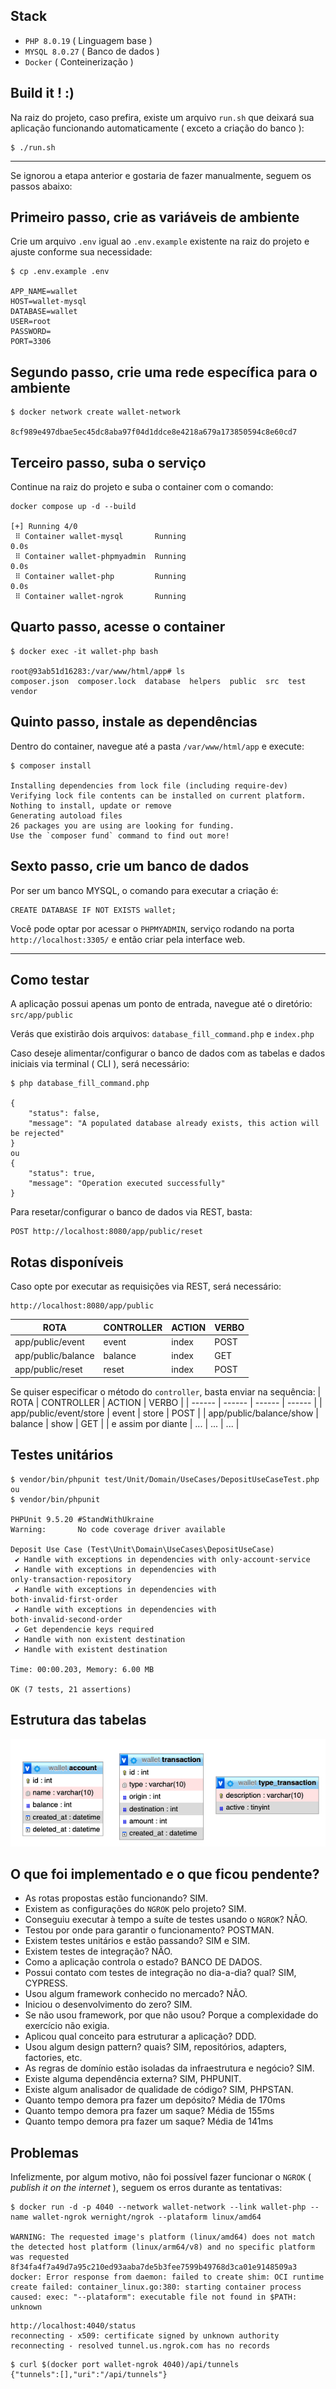 ## Stack
- `PHP 8.0.19` ( Linguagem base )
- `MYSQL 8.0.27` ( Banco de dados )
- `Docker` ( Conteinerização )

## Build it ! :)
Na raiz do projeto, caso prefira, existe um arquivo `run.sh` que deixará sua aplicação funcionando automaticamente ( exceto a criação do banco ):
```shell
$ ./run.sh
```
--- 

Se ignorou a etapa anterior e gostaria de fazer manualmente, seguem os passos abaixo:

## Primeiro passo, crie as variáveis de ambiente
Crie um arquivo `.env` igual ao `.env.example` existente na raiz do projeto e ajuste conforme sua necessidade:
```
$ cp .env.example .env

APP_NAME=wallet
HOST=wallet-mysql
DATABASE=wallet
USER=root
PASSWORD=
PORT=3306
```

## Segundo passo, crie uma rede específica para o ambiente
```
$ docker network create wallet-network

8cf989e497dbae5ec45dc8aba97f04d1ddce8e4218a679a173850594c8e60cd7
```

## Terceiro passo, suba o serviço
Continue na raiz do projeto e suba o container com o comando:
```
docker compose up -d --build

[+] Running 4/0
 ⠿ Container wallet-mysql       Running                                                                                                      0.0s
 ⠿ Container wallet-phpmyadmin  Running                                                                                                      0.0s
 ⠿ Container wallet-php         Running                                                                                                      0.0s
 ⠿ Container wallet-ngrok       Running
```

## Quarto passo, acesse o container
```
$ docker exec -it wallet-php bash

root@93ab51d16283:/var/www/html/app# ls
composer.json  composer.lock  database	helpers  public  src  test  vendor
```

## Quinto passo, instale as dependências

Dentro do container, navegue até a pasta `/var/www/html/app` e execute:
```shell
$ composer install

Installing dependencies from lock file (including require-dev)
Verifying lock file contents can be installed on current platform.
Nothing to install, update or remove
Generating autoload files
26 packages you are using are looking for funding.
Use the `composer fund` command to find out more!
```

## Sexto passo, crie um banco de dados
Por ser um banco MYSQL, o comando para executar a criação é:
```
CREATE DATABASE IF NOT EXISTS wallet;
```

Você pode optar por acessar o `PHPMYADMIN`, serviço rodando na porta `http://localhost:3305/` e então criar pela interface web.

---

## Como testar
A aplicação possui apenas um ponto de entrada, navegue até o diretório:
`src/app/public`

Verás que existirão dois arquivos:
`database_fill_command.php` e `index.php`

Caso deseje alimentar/configurar o banco de dados com as tabelas e dados iniciais via terminal ( CLI ), será necessário:
```
$ php database_fill_command.php

{
	"status": false,
	"message": "A populated database already exists, this action will be rejected"
}
ou
{
	"status": true,
	"message": "Operation executed successfully"
}
```

Para resetar/configurar o banco de dados via REST, basta:
```
POST http://localhost:8080/app/public/reset
```

## Rotas disponíveis
Caso opte por executar as requisições via REST, será necessário:
```
http://localhost:8080/app/public
```

| ROTA | CONTROLLER | ACTION | VERBO |
| ------ | ------ | ------ | ------ |
| app/public/event | event | index |POST |
| app/public/balance | balance | index | GET |
| app/public/reset | reset | index | POST |

Se quiser especificar o método do `controller`, basta enviar na sequência:
| ROTA | CONTROLLER | ACTION | VERBO |
| ------ | ------ | ------ | ------ |
| app/public/event/store | event | store | POST |
| app/public/balance/show | balance | show | GET |
|  e assim por diante | ... | ... | ... |

## Testes unitários
```
$ vendor/bin/phpunit test/Unit/Domain/UseCases/DepositUseCaseTest.php
ou
$ vendor/bin/phpunit

PHPUnit 9.5.20 #StandWithUkraine
Warning:       No code coverage driver available

Deposit Use Case (Test\Unit\Domain\UseCases\DepositUseCase)
 ✔ Handle with exceptions in dependencies with only·account·service
 ✔ Handle with exceptions in dependencies with only·transaction·repository
 ✔ Handle with exceptions in dependencies with both·invalid·first·order
 ✔ Handle with exceptions in dependencies with both·invalid·second·order
 ✔ Get dependencie keys required
 ✔ Handle with non existent destination
 ✔ Handle with existent destination

Time: 00:00.203, Memory: 6.00 MB

OK (7 tests, 21 assertions)
```

## Estrutura das tabelas
![alt text](https://github.com/zevitagem/wallet-test/blob/main/github/images/schema_sql.png)


## O que foi implementado e o que ficou pendente?

- As rotas propostas estão funcionando? SIM.
- Existem as configurações do `NGROK` pelo projeto? SIM.
- Conseguiu executar à tempo a suíte de testes usando o `NGROK`? NÃO.
- Testou por onde para garantir o funcionamento? POSTMAN.
- Existem testes unitários e estão passando? SIM e SIM.
- Existem testes de integração? NÃO.
- Como a aplicação controla o estado? BANCO DE DADOS.
- Possui contato com testes de integração no dia-a-dia? qual? SIM, CYPRESS.
- Usou algum framework conhecido no mercado? NÃO.
- Iniciou o desenvolvimento do zero? SIM.
- Se não usou framework, por que não usou? Porque a complexidade do exercício não exigia.
- Aplicou qual conceito para estruturar a aplicação? DDD.
- Usou algum design pattern? quais? SIM, repositórios, adapters, factories, etc.
- As regras de domínio estão isoladas da infraestrutura e negócio? SIM.
- Existe alguma dependência externa? SIM, PHPUNIT.
- Existe algum analisador de qualidade de código? SIM, PHPSTAN.
- Quanto tempo demora pra fazer um depósito? Média de 170ms
- Quanto tempo demora pra fazer um saque? Média de 155ms
- Quanto tempo demora pra fazer um saque? Média de 141ms

## Problemas
Infelizmente, por algum motivo, não foi possível fazer funcionar o `NGROK` ( *publish it on the internet* ), seguem os erros durante as tentativas:

```
$ docker run -d -p 4040 --network wallet-network --link wallet-php --name wallet-ngrok wernight/ngrok --plataform linux/amd64 

WARNING: The requested image's platform (linux/amd64) does not match the detected host platform (linux/arm64/v8) and no specific platform was requested
8f34fa4f7a49d7a95c210ed93aaba7de5b3fee7599b49768d3ca01e9148509a3
docker: Error response from daemon: failed to create shim: OCI runtime create failed: container_linux.go:380: starting container process caused: exec: "--plataform": executable file not found in $PATH: unknown
```

```
http://localhost:4040/status
reconnecting - x509: certificate signed by unknown authority
reconnecting - resolved tunnel.us.ngrok.com has no records
```

```
$ curl $(docker port wallet-ngrok 4040)/api/tunnels
{"tunnels":[],"uri":"/api/tunnels"}
```